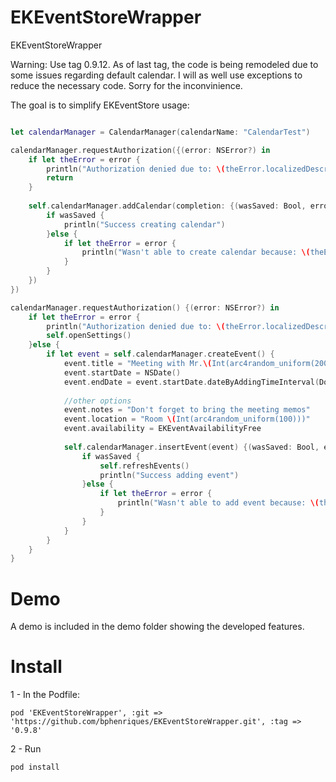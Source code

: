 # EKEventStoreWrapper
EKEventStoreWrapper


Warning: Use tag 0.9.12. As of last tag, the code is being remodeled due to some issues regarding default calendar. I will as well use exceptions to reduce the necessary code. Sorry for the inconvinience.

The goal is to simplify EKEventStore usage:
```swift

let calendarManager = CalendarManager(calendarName: "CalendarTest")

calendarManager.requestAuthorization({(error: NSError?) in
    if let theError = error {
        println("Authorization denied due to: \(theError.localizedDescription)")
        return
    }
            
    self.calendarManager.addCalendar(completion: {(wasSaved: Bool, error: NSError?) in
        if wasSaved {
            println("Success creating calendar")
        }else {
            if let theError = error {
                println("Wasn't able to create calendar because: \(theError.localizedDescription)")
            }
        }
    })
})

calendarManager.requestAuthorization() {(error: NSError?) in
    if let theError = error {
        println("Authorization denied due to: \(theError.localizedDescription)")
        self.openSettings()
    }else {
        if let event = self.calendarManager.createEvent() {
            event.title = "Meeting with Mr.\(Int(arc4random_uniform(2000)))"
            event.startDate = NSDate()
            event.endDate = event.startDate.dateByAddingTimeInterval(Double(arc4random_uniform(24)) * 60 * 60)
            
            //other options
            event.notes = "Don't forget to bring the meeting memos"
            event.location = "Room \(Int(arc4random_uniform(100)))"
            event.availability = EKEventAvailabilityFree
            
            self.calendarManager.insertEvent(event) {(wasSaved: Bool, error: NSError?) in
                if wasSaved {
                    self.refreshEvents()
                    println("Success adding event")
                }else {
                    if let theError = error {
                        println("Wasn't able to add event because: \(theError.localizedDescription)")
                    }
                }
            }
        }
    }
}

```

# Demo
A demo is included in the demo folder showing the developed features.

# Install
1 - In the Podfile:
```
pod 'EKEventStoreWrapper', :git => 'https://github.com/bphenriques/EKEventStoreWrapper.git', :tag => '0.9.8'
```
2 - Run
```
pod install
```

